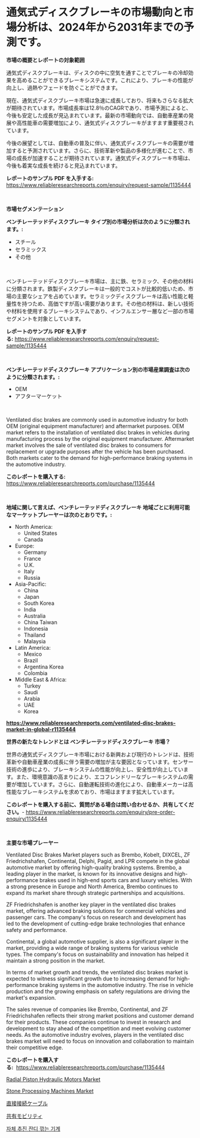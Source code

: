 <p><h1>通気式ディスクブレーキの市場動向と市場分析は、2024年から2031年までの予測です。</h1></p><p><strong>市場の概要とレポートの対象範囲</strong></p>
<p><p>通気式ディスクブレーキは、ディスクの中に空気を通すことでブレーキの冷却効果を高めることができるブレーキシステムです。これにより、ブレーキの性能が向上し、過熱やフェードを防ぐことができます。</p><p>現在、通気式ディスクブレーキ市場は急速に成長しており、将来もさらなる拡大が期待されています。市場成長率は12.8％のCAGRであり、市場予測によると、今後も安定した成長が見込まれています。最新の市場動向では、自動車産業の発展や高性能車の需要増加により、通気式ディスクブレーキがますます重要視されています。</p><p>今後の展望としては、自動車の普及に伴い、通気式ディスクブレーキの需要が増加すると予測されています。さらに、技術革新や製品の多様化が進むことで、市場の成長が加速することが期待されています。通気式ディスクブレーキ市場は、今後も着実な成長を続けると見込まれています。</p></p>
<p><strong>レポートのサンプル PDF を入手する:</strong> <a href="https://www.reliableresearchreports.com/enquiry/request-sample/1135444">https://www.reliableresearchreports.com/enquiry/request-sample/1135444</a></p>
<p>&nbsp;</p>
<p><strong>市場セグメンテーション</strong></p>
<p><strong>ベンチレーテッドディスクブレーキ タイプ別の市場分析は次のように分類されます。:</strong></p>
<p><ul><li>スチール</li><li>セラミックス</li><li>その他</li></ul></p>
<p>&nbsp;</p>
<p><p>ベンチレーテッドディスクブレーキ市場は、主に鉄、セラミック、その他の材料に分類されます。鉄製ディスクブレーキは一般的でコストが比較的低いため、市場の主要なシェアを占めています。セラミックディスクブレーキは高い性能と軽量性を持つため、高価ですが高い需要があります。その他の材料は、新しい技術や材料を使用するブレーキシステムであり、インフルエンサー層など一部の市場セグメントを対象としています。</p></p>
<p><strong>レポートのサンプル PDF を入手する:</strong>&nbsp;<a href="https://www.reliableresearchreports.com/enquiry/request-sample/1135444">https://www.reliableresearchreports.com/enquiry/request-sample/1135444</a></p>
<p>&nbsp;</p>
<p><strong> ベンチレーテッドディスクブレーキ アプリケーション別の市場産業調査は次のように分類されます。:</strong></p>
<p><ul><li>OEM</li><li>アフターマーケット</li></ul></p>
<p>&nbsp;</p>
<p><p>Ventilated disc brakes are commonly used in automotive industry for both OEM (original equipment manufacturer) and aftermarket purposes. OEM market refers to the installation of ventilated disc brakes in vehicles during manufacturing process by the original equipment manufacturer. Aftermarket market involves the sale of ventilated disc brakes to consumers for replacement or upgrade purposes after the vehicle has been purchased. Both markets cater to the demand for high-performance braking systems in the automotive industry.</p></p>
<p><strong>このレポートを購入する:</strong>&nbsp; <a href="https://www.reliableresearchreports.com/purchase/1135444">https://www.reliableresearchreports.com/purchase/1135444</a></p>
<p>&nbsp;</p>
<p><strong>地域に関して言えば、ベンチレーテッドディスクブレーキ 地域ごとに利用可能なマーケットプレーヤーは次のとおりです。:</strong></p>
<p><ul>
    <li>
        North America:
        <ul>
            <li>United States</li>
            <li>Canada</li>
        </ul>
    </li>
    <li>
        Europe:
        <ul>
            <li>Germany</li>
            <li>France</li>
            <li>U.K.</li>
            <li>Italy</li>
            <li>Russia</li>
        </ul>
    </li>
    <li>
        Asia-Pacific:
        <ul>
            <li>China</li>
            <li>Japan</li>
            <li>South Korea</li>
            <li>India</li>
            <li>Australia</li>
            <li>China Taiwan</li>
            <li>Indonesia</li>
            <li>Thailand</li>
            <li>Malaysia</li>
        </ul>
    </li>
    <li>
        Latin America:
        <ul>
            <li>Mexico</li>
            <li>Brazil</li>
            <li>Argentina Korea</li>
            <li>Colombia</li>
        </ul>
    </li>
    <li>
        Middle East & Africa:
        <ul>
            <li>Turkey</li>
            <li>Saudi</li>
            <li>Arabia</li>
            <li>UAE</li>
            <li>Korea</li>
        </ul>
    </li>
    </ul></p>
<p><strong><a href="https://www.reliableresearchreports.com/ventilated-disc-brakes-market-in-global-r1135444">https://www.reliableresearchreports.com/ventilated-disc-brakes-market-in-global-r1135444</a></strong>&nbsp;</p>
<p><strong>世界の新たなトレンドとは ベンチレーテッドディスクブレーキ 市場？</strong></p>
<p><p>世界の通気式ディスクブレーキ市場における新興および現行のトレンドは、技術革新や自動車産業の成長に伴う需要の増加が主な要因となっています。センサー技術の進歩により、ブレーキシステムの性能が向上し、安全性が向上しています。また、環境意識の高まりにより、エコフレンドリーなブレーキシステムの需要が増加しています。さらに、自動運転技術の進化により、自動車メーカーは高性能なブレーキシステムを求めており、市場はますます拡大しています。</p></p>
<p><strong>このレポートを購入する前に、質問がある場合は問い合わせるか、共有してください。</strong>- <a href="https://www.reliableresearchreports.com/enquiry/pre-order-enquiry/1135444">https://www.reliableresearchreports.com/enquiry/pre-order-enquiry/1135444</a></p>
<p>&nbsp;</p>
<p><strong>主要な市場プレーヤー</strong></p>
<p><p>Ventilated Disc Brakes Market players such as Brembo, Kobelt, DIXCEL, ZF Friedrichshafen, Continental, Delphi, Pagid, and LPR compete in the global automotive market by offering high-quality braking systems. Brembo, a leading player in the market, is known for its innovative designs and high-performance brakes used in high-end sports cars and luxury vehicles. With a strong presence in Europe and North America, Brembo continues to expand its market share through strategic partnerships and acquisitions.</p><p>ZF Friedrichshafen is another key player in the ventilated disc brakes market, offering advanced braking solutions for commercial vehicles and passenger cars. The company's focus on research and development has led to the development of cutting-edge brake technologies that enhance safety and performance.</p><p>Continental, a global automotive supplier, is also a significant player in the market, providing a wide range of braking systems for various vehicle types. The company's focus on sustainability and innovation has helped it maintain a strong position in the market.</p><p>In terms of market growth and trends, the ventilated disc brakes market is expected to witness significant growth due to increasing demand for high-performance braking systems in the automotive industry. The rise in vehicle production and the growing emphasis on safety regulations are driving the market's expansion.</p><p>The sales revenue of companies like Brembo, Continental, and ZF Friedrichshafen reflects their strong market positions and customer demand for their products. These companies continue to invest in research and development to stay ahead of the competition and meet evolving customer needs. As the automotive industry evolves, players in the ventilated disc brakes market will need to focus on innovation and collaboration to maintain their competitive edge.</p></p>
<p><strong>このレポートを購入する:</strong>&nbsp;&nbsp;<a href="https://www.reliableresearchreports.com/purchase/1135444">https://www.reliableresearchreports.com/purchase/1135444</a></p>
<p><p><a href="https://github.com/dx0328/Market-Research-Report-List-2/blob/main/radial-piston-hydraulic-motors-market.md">Radial Piston Hydraulic Motors Market</a></p><p><a href="https://github.com/Glendatilghmankmgz0rbhwpy/Market-Research-Report-List-2/blob/main/stone-processing-machines-market.md">Stone Processing Machines Market</a></p><p><a href="https://github.com/ReganWisoky2023/Market-Research-Report-List-1/blob/main/676768426448.md">直接接続ケーブル</a></p><p><a href="https://github.com/mreklxf44233/Market-Research-Report-List-1/blob/main/618410926449.md">共有モビリティ</a></p><p><a href="https://github.com/fernandotryO5lson96765/Market-Research-Report-List-1/blob/main/255695824538.md">자체 추진 잔디 깎는 기계</a></p></p>